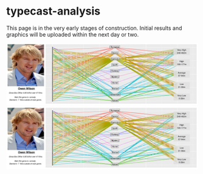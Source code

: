 # typecast-analysis
This page is in the very early stages of construction. 
Initial results and graphics will be uploaded within the next day or two.

![alt text](output/OwenWilson.png "")
![alt text](output/OwenWilson.png "")
